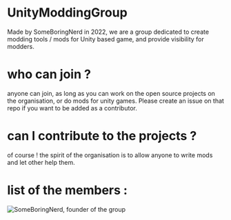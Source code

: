 # UnityModdingGroup

Made by SomeBoringNerd in 2022, we are a group dedicated to create modding tools / mods for Unity based game, and provide visibility for modders.

# who can join ?

anyone can join, as long as you can work on the open source projects on the organisation, or do mods for unity games. Please create an issue on that repo if you want to be added as a contributor.

# can I contribute to the projects ?

of course ! the spirit of the organisation is to allow anyone to write mods and let other help them.

# list of the members :

![SomeBoringNerd](https://github.com/SomeBoringNerd), founder of the group 
